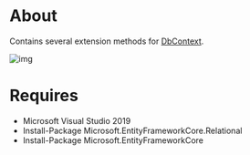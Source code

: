﻿# About

Contains several extension methods for [DbContext](https://docs.microsoft.com/en-us/ef/core/dbcontext-configuration/).

![img](https://img.shields.io/badge/Karen%20Payne-MVP-lightgrey)





# Requires


- Microsoft Visual Studio 2019
- Install-Package Microsoft.EntityFrameworkCore.Relational
- Install-Package Microsoft.EntityFrameworkCore